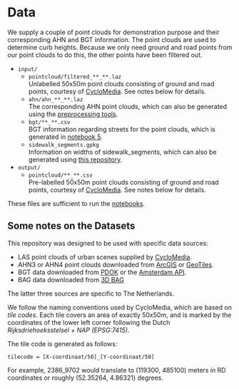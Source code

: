 # Data

We supply a couple of point clouds for demonstration purpose and their corresponding AHN and BGT information. The point clouds are used to determine curb heights. Because we only need ground and road points from our point clouds to do this, the other points have been filtered out.

* `input/`
  * `pointcloud/filtered_**_**.laz`  
  Unlabelled 50x50m point clouds consisting of ground and road points, courtesy of [CycloMedia](https://www.cyclomedia.com/). See notes below for details.
  * `ahn/ahn_**_**.laz`  
  The corresponding AHN point clouds, which can also be generated using the [preprocessing tools](../notebooks/1.%20AHN%20preprocessing.ipynb).
  * `bgt/**_**.csv`  
  BGT information regarding streets for the point clouds, which is generated in [notebook 5](./../notebooks/5.%20ground_and_road_fusion.ipynb).
  * `sidewalk_segments.gpkg`  
  Information on widths of sidewalk_segments, which can also be generated using [this repository](https://github.com/Amsterdam-AI-Team/Urban_PointCloud_Sidewalk_Width).
* `output/`
  * `pointcloud/**_**.csv`  
    Pre-labelled 50x50m point clouds consisting of ground and road points, courtesy of [CycloMedia](https://www.cyclomedia.com/). See notes below for details.

These files are sufficient to run the [notebooks](../notebooks).


## Some notes on the Datasets

This repository was designed to be used with specific data sources:

* LAS point clouds of urban scenes supplied by [CycloMedia](https://www.cyclomedia.com/).
* AHN3 or AHN4 point clouds downloaded from [ArcGIS](https://www.arcgis.com/apps/Embed/index.html?appid=a3dfa5a818174aa787392e461c80f781) or [GeoTiles](https://geotiles.nl).
* BGT data downloaded from [PDOK](https://www.pdok.nl/) or the [Amsterdam API](https://map.data.amsterdam.nl/maps/bgtobjecten?).
* BAG data downloaded from [3D BAG](https://data.3dbag.nl/)

The latter three sources are specific to The Netherlands.

We follow the naming conventions used by CycloMedia, which are based on _tile codes_. Each tile covers an area of exactly 50x50m, and is marked by the coordinates of the lower left corner following the Dutch _Rijksdriehoeksstelsel + NAP (EPSG:7415)_.

The tile code is generated as follows:

`tilecode = [X-coordinaat/50]_[Y-coordinaat/50]`

For example, 2386_9702 would translate to (119300, 485100) meters in RD coordinates or roughly (52.35264, 4.86321) degrees.
